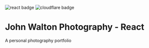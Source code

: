 ![react badge](https://img.shields.io/badge/React-v.16.14.0-purple.svg?style=flat-square)
![cloudflare badge](https://img.shields.io/endpoint?url=https://cloudflare-pages-badges.webmanager.workers.dev/?projectName=johnwalton-photography)

# John Walton Photography - React

A personal photography portfolio
